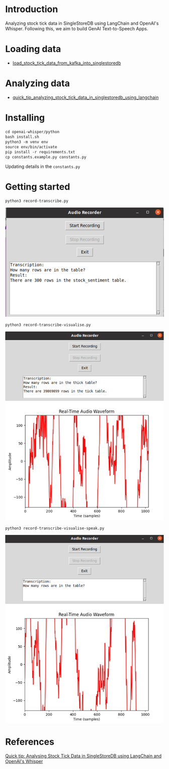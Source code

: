 # Introduction

Analyzing stock tick data in SingleStoreDB using LangChain and OpenAI's Whisper. Following this, we aim to build GenAI Text-to-Speech Apps.

# Loading data
- [load_stock_tick_data_from_kafka_into_singlestoredb](notebook/load_stock_tick_data_from_kafka_into_singlestoredb.ipynb)

# Analyzing data
- [quick_tip_analyzing_stock_tick_data_in_singlestoredb_using_langchain](notebook/quick_tip_analyzing_stock_tick_data_in_singlestoredb_using_langchain.ipynb)

# Installing
```
cd openai-whisper/python
bash install.sh
python3 -m venv env
source env/bin/activate
pip install -r requirements.txt
cp constants.example.py constants.py
```

Updating details in the `constants.py` 
# Getting started
```
python3 record-transcribe.py
```
![Alt text](python/data/record-transcribe.png)

```
python3 record-transcribe-visualise.py
```
![Alt text](python/data/record-transcribe-visualise.png)


```
python3 record-transcribe-visualise-speak.py
```
![Alt text](python/data/record-transcribe-visualise-speak.png)


# References
[Quick tip: Analysing Stock Tick Data in SingleStoreDB using LangChain and OpenAI's Whisper](https://medium.com/@VeryFatBoy/quick-tip-analysing-stock-tick-data-in-singlestoredb-using-langchain-and-openais-whisper-5c5516fc0443)